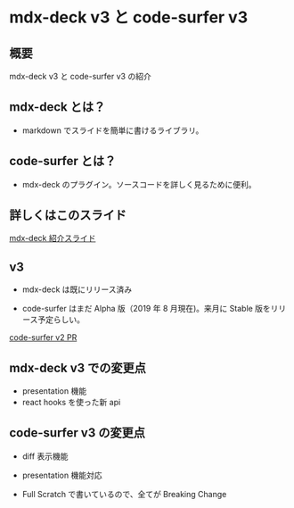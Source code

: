 # mdx-deck v3 と code-surfer v3

## 概要

mdx-deck v3 と code-surfer v3 の紹介

## mdx-deck とは？

- markdown でスライドを簡単に書けるライブラリ。

## code-surfer とは？

- mdx-deck のプラグイン。ソースコードを詳しく見るために便利。

## 詳しくはこのスライド

[mdx-deck 紹介スライド](https://takumon.github.io/mdx-deck-sample/)

## v3

- mdx-deck は既にリリース済み

- code-surfer はまだ Alpha 版（2019 年 8 月現在)。来月に Stable 版をリリース予定らしい。

[code-surfer v2 PR](https://github.com/pomber/code-surfer/pull/58)

## mdx-deck v3 での変更点

- presentation 機能
- react hooks を使った新 api

## code-surfer v3 の変更点

- diff 表示機能
- presentation 機能対応

- Full Scratch で書いているので、全てが Breaking Change
